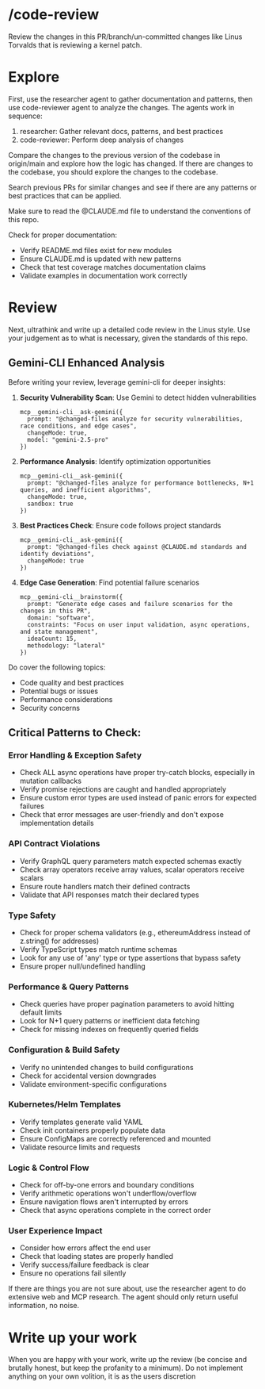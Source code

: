 # /code-review

Review the changes in this PR/branch/un-committed changes like Linus Torvalds
that is reviewing a kernel patch.

# Explore

First, use the researcher agent to gather documentation and patterns, then use
code-reviewer agent to analyze the changes. The agents work in sequence:

1. researcher: Gather relevant docs, patterns, and best practices
2. code-reviewer: Perform deep analysis of changes

Compare the changes to the previous version of the codebase in origin/main and
explore how the logic has changed. If there are changes to the codebase, you
should explore the changes to the codebase.

Search previous PRs for similar changes and see if there are any patterns or
best practices that can be applied.

Make sure to read the @CLAUDE.md file to understand the conventions of this
repo.

Check for proper documentation:

- Verify README.md files exist for new modules
- Ensure CLAUDE.md is updated with new patterns
- Check that test coverage matches documentation claims
- Validate examples in documentation work correctly

# Review

Next, ultrathink and write up a detailed code review in the Linus style. Use
your judgement as to what is necessary, given the standards of this repo.

## Gemini-CLI Enhanced Analysis

Before writing your review, leverage gemini-cli for deeper insights:

1. **Security Vulnerability Scan**: Use Gemini to detect hidden vulnerabilities

   ```
   mcp__gemini-cli__ask-gemini({
     prompt: "@changed-files analyze for security vulnerabilities, race conditions, and edge cases",
     changeMode: true,
     model: "gemini-2.5-pro"
   })
   ```

2. **Performance Analysis**: Identify optimization opportunities

   ```
   mcp__gemini-cli__ask-gemini({
     prompt: "@changed-files analyze for performance bottlenecks, N+1 queries, and inefficient algorithms",
     changeMode: true,
     sandbox: true
   })
   ```

3. **Best Practices Check**: Ensure code follows project standards

   ```
   mcp__gemini-cli__ask-gemini({
     prompt: "@changed-files check against @CLAUDE.md standards and identify deviations",
     changeMode: true
   })
   ```

4. **Edge Case Generation**: Find potential failure scenarios
   ```
   mcp__gemini-cli__brainstorm({
     prompt: "Generate edge cases and failure scenarios for the changes in this PR",
     domain: "software",
     constraints: "Focus on user input validation, async operations, and state management",
     ideaCount: 15,
     methodology: "lateral"
   })
   ```

Do cover the following topics:

- Code quality and best practices
- Potential bugs or issues
- Performance considerations
- Security concerns

## Critical Patterns to Check:

### Error Handling & Exception Safety

- Check ALL async operations have proper try-catch blocks, especially in
  mutation callbacks
- Verify promise rejections are caught and handled appropriately
- Ensure custom error types are used instead of panic errors for expected
  failures
- Check that error messages are user-friendly and don't expose implementation
  details

### API Contract Violations

- Verify GraphQL query parameters match expected schemas exactly
- Check array operators receive array values, scalar operators receive scalars
- Ensure route handlers match their defined contracts
- Validate that API responses match their declared types

### Type Safety

- Check for proper schema validators (e.g., ethereumAddress instead of
  z.string() for addresses)
- Verify TypeScript types match runtime schemas
- Look for any use of 'any' type or type assertions that bypass safety
- Ensure proper null/undefined handling

### Performance & Query Patterns

- Check queries have proper pagination parameters to avoid hitting default
  limits
- Look for N+1 query patterns or inefficient data fetching
- Check for missing indexes on frequently queried fields

### Configuration & Build Safety

- Verify no unintended changes to build configurations
- Check for accidental version downgrades
- Validate environment-specific configurations

### Kubernetes/Helm Templates

- Verify templates generate valid YAML
- Check init containers properly populate data
- Ensure ConfigMaps are correctly referenced and mounted
- Validate resource limits and requests

### Logic & Control Flow

- Check for off-by-one errors and boundary conditions
- Verify arithmetic operations won't underflow/overflow
- Ensure navigation flows aren't interrupted by errors
- Check that async operations complete in the correct order

### User Experience Impact

- Consider how errors affect the end user
- Check that loading states are properly handled
- Verify success/failure feedback is clear
- Ensure no operations fail silently

If there are things you are not sure about, use the researcher agent to do
extensive web and MCP research. The agent should only return useful information,
no noise.

# Write up your work

When you are happy with your work, write up the review (be concise and brutally
honest, but keep the profanity to a minimum). Do not implement anything on your
own volition, it is as the users discretion
